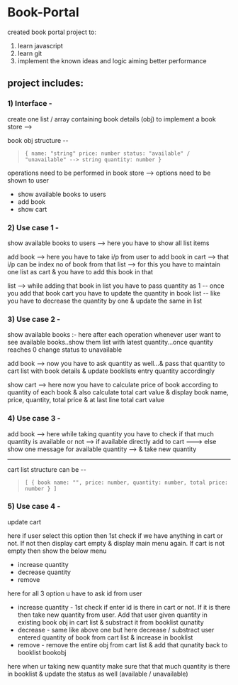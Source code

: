 # Book-Portal

created book portal project to:
1) learn javascript
2) learn git
3) implement the known ideas and logic aiming better performance

## project includes:
### 1) Interface -
  create one list / array containing book details (obj) to implement a book store --> 
  
  book obj structure -- 
  
 > `{
  	 name: "string"
  	 price: number
  	 status: "available" / "unavailable" --> string
  	 quantity: number
    }`
         
  operations need to be performed in book store --> 
  options need to be shown to user 
  
  * show available books to users
  * add book
  * show cart
   
### 2) Use case 1 - 
  show available books to users --> 
  	here you have to show all list items
  	
  add book --> 
  	here you have to take i/p from user to add book in cart --> that i/p can be index no of book from that list --> for this you have to maintain one list as cart & you have to add this book in that 
   
  list --> while adding that book in list you have to pass quantity as 1 
  -- once you add that book cart you have to update the quantity in book list -- like you have to decrease the quantity by one & update the same in list 

### 3) Use case 2 -
  show available books :-
  	here after each operation whenever user want to see available books..show them list with latest quantity...once quantity reaches 0 change status to unavailable	
  	
  add book -->
  	now you have to ask quantity as well...& pass that quantity to cart list with book details & update booklists entry quantity accordingly	
  	
  show cart -->
  	here now you have to calculate price of book according to quantity of each book & also calculate total cart value & display book name, price, quantity, total price & at last line total cart value
   
### 4) Use case 3 - 
  add book --> 
  	here while taking quantity you have to check if that much quantity is available or not --> if available directly add to cart ---> else show one message for available quantity --> & take new quantity
  	
  	
  ----------------------------------------------------------------------------------------------------------------------------	
  
  cart list structure can be -- 
  
 > `[
    {
     book name: "",
     price: number,
     quantity: number,
     total price: number
    }
   ]`

### 5) Use case 4 -
  update cart
  
  here if user select this option then 1st check if we have anything in cart or not. If not then display cart empty & display main menu again.
  If cart is not empty then show the below menu
  
  * increase quantity
  * decrease quantity
  * remove 
  
  here for all 3 option u have to ask id from user
  
  * increase quantity -
  	1st check if enter id is there in cart or not. If it is there then take new quantity from user. Add that user given quantity in existing book obj in cart list & substract it from booklist qunatity
  * decrease -
  	same like above one but here decrease / substract user entered quantity of book from cart list & increase in booklist
  * remove -
  	remove the entire obj from cart list & add that qunatity back to booklist bookobj
  	
  	
  here when ur taking new quantity make sure that that much quantity is there in booklist & update the status as well (available / unavailable) 	
